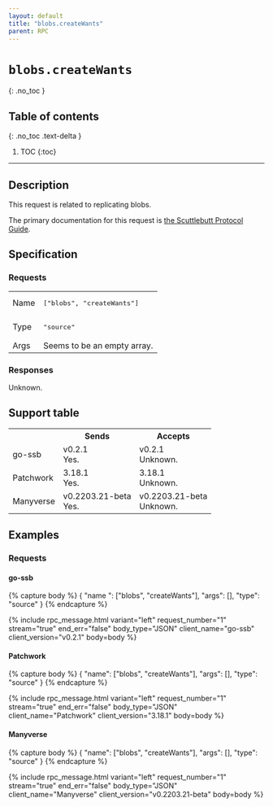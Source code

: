 ```yaml
---
layout: default
title: "blobs.createWants"
parent: RPC
---
```


# `blobs.createWants`
{: .no_toc }

## Table of contents
{: .no_toc .text-delta }

1. TOC
{:toc}

---

## Description

This request is related to replicating blobs.

The primary documentation for this request is [the Scuttlebutt Protocol Guide][protocol-guide].

## Specification

### Requests

<table>

<tr>
    <td>
        Name
    </td>
    <td>
        <pre>["blobs", "createWants"]</pre>
    </td>
</tr>

<tr>
    <td>
        Type
    </td>
    <td>
        <pre>"source"</pre>
    </td>
</tr>

<tr>
    <td>
        Args
    </td>
    <td>
        Seems to be an empty array.
    </td>
</tr>

</table>


### Responses

Unknown.

## Support table

<table class="support-table">
<tr>
    <th></th>
    <th>Sends</th>
    <th>Accepts</th>
</tr>

<tr>
    <td>
        go-ssb
    </td>
    <td class="version yes">
        <div class="number">
            v0.2.1
        </div>
        <div class="note">
            Yes.
        </div>
    </td>
    <td class="version unknown">
        <div class="number">
            v0.2.1
        </div>
        <div class="note">
            Unknown.
        </div>
    </td>
</tr>

<tr>
    <td>
        Patchwork
    </td>
    <td class="version yes">
        <div class="number">
            3.18.1
        </div>
        <div class="note">
            Yes.
        </div>
    </td>
    <td class="version unknown">
        <div class="number">
            3.18.1
        </div>
        <div class="note">
            Unknown.
        </div>
    </td>
</tr>

<tr>
    <td>
        Manyverse
    </td>
    <td class="version yes">
        <div class="number">
            v0.2203.21-beta
        </div>
        <div class="note">
            Yes.
        </div>
    </td>
    <td class="version unknown">
        <div class="number">
            v0.2203.21-beta
        </div>
        <div class="note">
            Unknown.
        </div>
    </td>
</tr>

</table>

## Examples

### Requests

#### go-ssb

{% capture body %}
{
    "name ": ["blobs", "createWants"],
    "args": [],
    "type": "source"
}
{% endcapture %}

{% include rpc_message.html
    variant="left"
    request_number="1"
    stream="true"
    end_err="false"
    body_type="JSON"
    client_name="go-ssb"
    client_version="v0.2.1"
    body=body
%}

#### Patchwork

{% capture body %}
{
    "name": ["blobs", "createWants"],
    "args": [],
    "type": "source"
}
{% endcapture %}

{% include rpc_message.html
    variant="left"
    request_number="1"
    stream="true"
    end_err="false"
    body_type="JSON"
    client_name="Patchwork"
    client_version="3.18.1"
    body=body
%}

#### Manyverse 

{% capture body %}
{
    "name": ["blobs", "createWants"],
    "args": [],
    "type": "source"
}
{% endcapture %}

{% include rpc_message.html
    variant="left"
    request_number="1"
    stream="true"
    end_err="false"
    body_type="JSON"
    client_name="Manyverse"
    client_version="v0.2203.21-beta"
    body=body
%}

[protocol-guide]: https://ssbc.github.io/scuttlebutt-protocol-guide/
